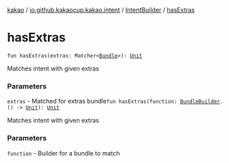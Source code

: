 [kakao](../../index.md) / [io.github.kakaocup.kakao.intent](../index.md) / [IntentBuilder](index.md) / [hasExtras](./has-extras.md)

# hasExtras

`fun hasExtras(extras: Matcher<`[`Bundle`](https://developer.android.com/reference/android/os/Bundle.html)`>): `[`Unit`](https://kotlinlang.org/api/latest/jvm/stdlib/kotlin/-unit/index.html)

Matches intent with given extras

### Parameters

`extras` - Matched for extras bundle`fun hasExtras(function: `[`BundleBuilder`](../-bundle-builder/index.md)`.() -> `[`Unit`](https://kotlinlang.org/api/latest/jvm/stdlib/kotlin/-unit/index.html)`): `[`Unit`](https://kotlinlang.org/api/latest/jvm/stdlib/kotlin/-unit/index.html)

Matches intent with given extras

### Parameters

`function` - Builder for a bundle to match